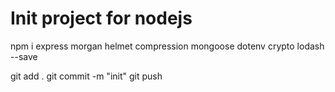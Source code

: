 # Init project for nodejs

npm i express morgan helmet compression mongoose dotenv crypto lodash --save

git add .
git commit -m "init"
git push